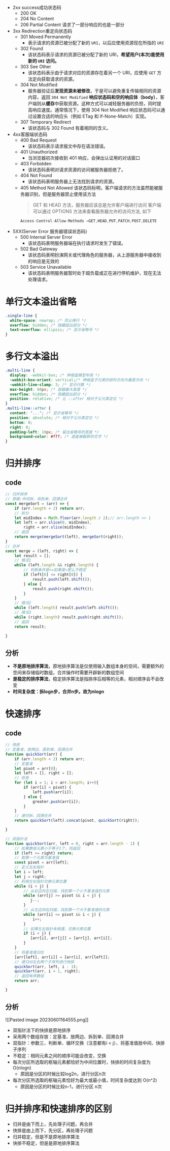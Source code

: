 - 2xx success成功状态码
  -  200 OK
  -  204 No Content
  -  206 Partial Content 请求了一部分响应的也是一部分
- 3xx Redirection重定向状态码
  - 301 Moved Permanently 
    - 表示请求的资源已被分配了新的 `URI`，以后应使用资源现在所指的 `URI`
  - 302 Found
    - 该状态码表示请求的资源已被分配了新的 URI，**希望用户(本次)能使用新的 `URI` 访问。**
  - 303 See Other
    - 该状态码表示由于请求对应的资源存在着另一个 URI，应使用 `GET` 方法定向获取请求的资源。
  - 304 Not Modified
    - 服务器验证后**发现资源未被修改**，于是可以避免重复传输相同的资源内容，返回 `304 Not Modified` **响应状态码和空的响应体（body）**，客户端则从**缓存**中获取资源。这种方式可以减轻服务器的负担，同时提高响应速度。通常情况下，使用 304 Not Modified 响应状态码可以通过设置合适的响应头（例如 ETag 和 If-None-Match）实现。
  - 307 Temporary Redirect
    - 该状态码与 302 Found 有着相同的含义。
- 4xx客服端状态码
  - 400 Bad Request
    - 该状态码表示请求报文中存在语法错误。
  - 401 Unauthorized
    - 当浏览器初次接收到 401 响应，会弹出认证用的对话窗口
  - 403 Forbidden
    - 该状态码表明对请求资源的访问被服务器拒绝了。
  - 404 Not Found
    - 该状态码表明服务器上无法找到请求的资源。
  - 405 Method Not Allowed
    该状态码标明，客户端请求的方法虽然能被服务器识别，但是服务器禁止使用该方法
    > GET 和 HEAD 方法，服务器应该总是允许客户端进行访问
    客户端可以通过 OPTIONS 方法来查看服务器允许的访问方法, 如下
    ```js
    Access-Control-Allow-Methods →GET,HEAD,PUT,PATCH,POST,DELETE
    ```
-  5XX(Server Error 服务器错误状态码)
   - 500 Internal Server Error 
     - 该状态码表明服务器端在执行请求时发生了错误。
   - 502 Bad Gateway
     - 该状态码表明扮演网关或代理角色的服务器，从上游服务器中接收到的响应是无效的
   - 503 Service Unavailable
     - 该状态码表明服务器暂时处于超负载或正在进行停机维护，现在无法处理请求。
  

# 单行文本溢出省略
```css
.single-line {
  white-space: nowrap; /* 防止换行 */
  overflow: hidden; /* 隐藏超出部分 */
  text-overflow: ellipsis; /* 显示省略号 */
}
```
# 多行文本溢出
```css
.multi-line {
  display: -webkit-box; /* 伸缩盒模型布局 */
  -webkit-box-orient: vertical;/* 伸缩盒子元素的排列方向为垂直方向 */
  -webkit-line-clamp: 3; /* 显示行数 */
  max-height: 60px; /* 容器最大高度 */
  overflow: hidden; /* 隐藏超出部分 */
  position: relative; /* 让 ::after 相对于父元素定位 */
}
.multi-line::after {
  content: "..."; /* 显示省略号 */
  position: absolute; /* 相对于父元素定位 */
  bottom: 0;
  right: 0;
  padding-left: 10px; /* 留出省略号的宽度 */
  background-color: #fff; /* 遮盖被截断的文字 */
}
```

# 归并排序
## code
```js
// 归并排序
// 思路:中间拆、拆到单、回溯合并
const mergeSort = (arr) => {
    if (arr.length < 2) return arr;
    // 拆分
    let midIndex = Math.floor(arr.length / 2);// arr.length >> 1
    let left = arr.slice(0, midIndex),
        right = arr.slice(midIndex);
    // 返回
    return merge(mergeSort(left), mergeSort(right));
}
// 合并
const merge = (left, right) => {
    let result = [];
    // 情况1
    while (left.length && right.length) {
		// 判断条件是<=如果是<那么不稳定
        if (left[0] <= right[0]) {
            result.push(left.shift());
        } else {
            result.push(right.shift());
        }
    }
    // 情况2
    while (left.length) result.push(left.shift());
    // 情况3
    while (right.length) result.push(right.shift());
    // 返回
    return result;

}

```
## 分析
- **不是原地排序算法**，原地排序算法是仅使用输入数组本身的空间，需要额外的空间来存储临时数组，合并操作时需要开辟新的数组空间
- **是稳定的排序算法**，稳定排序算法是指排序后相等的元素，相对顺序会不会改变
- **时间复杂度：拆logn步，合并n步。故为nlogn**
# 快速排序
## code
```js
// 快排
// 定基准，放两边，直到单，回溯合并
function quickSort(arr) {
    if (arr.length < 2) return arr;
    // 定基准
    let pivot = arr[0];
    let left = [], right = [];
    // 存放
    for (let i = 1; i < arr.length; i++){
        if (arr[i] < pivot) {
            left.push(arr[i]);
        } else {
            greater.push(arr[i]);
        }
    }
    // 递归拆、回溯合并
    return quickSort(left).concat(pivot, quickSort(right));

}

// 双指针法
function quickSort(arr, left = 0, right = arr.length - 1) {
    // 如果数组元素小于等于1个，则返回
    if (left >= right) return;
    // 取第一个元素为基准值
    const pivot = arr[left];
    // 定义左右指针
    let i = left;
    let j = right;
    // 利用左右指针交换元素位置
    while (i < j) {
        // 从右边向左扫描，找到第一个小于基准值的元素
        while (arr[j] >= pivot && i < j) {
           j--;
        }
        // 从左边向右扫描，找到第一个大于基准值的元素
        while (arr[i] <= pivot && i < j) {
            i++;
        }
        // 如果左右指针未相遇，交换元素位置
        if (i < j) {
           [arr[i], arr[j]] = [arr[j], arr[i]];
        }
    }
    // 将基准值归位
    [arr[left], arr[i]] = [arr[i], arr[left]];
    // 递归对左右两个子序列进行快排
    quickSort(arr, left, i - 1);
    quickSort(arr, i + 1, right);
    // 返回有序数组
    return arr;

}
```

## 分析
![[Pasted image 20230601164555.png]]
- 双指针法下的快排是原地排序
- 采用两个数组存放：定基准、放两边、拆到单、回溯合并
- 双指针：参数三、判断单、循环交换（注意都有i < j）、将基准值放中间、快排子序列
- 不稳定：相同元素之间的顺序可能会改变，交换
- 每次分区所选取的枢轴元素都恰好为中间位置时，快排的时间复杂度为 O(nlogn)
	- 原因是分区的时候比较log2n，进行分区n次
- 每次分区所选取的枢轴元素恰好为最大或最小值，时间复杂度达到 O(n^2)
	- 原因是分区的时候比较n-1，进行分区 n次


# 归并排序和快速排序的区别
- 归并是由下而上，先处理子问题，再合并
- 快排是由上而下，先分区，再处理子问题
- 归并稳定，但是不是原地排序算法
- 快排不稳定，但是是原地排序算法  









